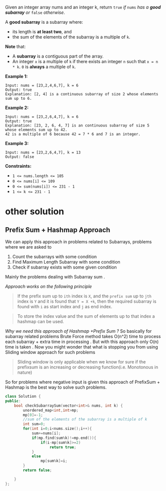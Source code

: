 Given an integer array nums and an integer k, return `true` *if* `nums` *has a **good subarray** or* `false` *otherwise*.

A **good subarray** is a subarray where:

- its length is **at least two**, and
- the sum of the elements of the subarray is a multiple of `k`.

**Note** that:

- A **subarray** is a contiguous part of the array.
- An integer `x` is a multiple of `k` if there exists an integer `n` such that `x = n * k`. `0` is **always** a multiple of `k`.

 

**Example 1:**

```
Input: nums = [23,2,4,6,7], k = 6
Output: true
Explanation: [2, 4] is a continuous subarray of size 2 whose elements sum up to 6.
```

**Example 2:**

```
Input: nums = [23,2,6,4,7], k = 6
Output: true
Explanation: [23, 2, 6, 4, 7] is an continuous subarray of size 5 whose elements sum up to 42.
42 is a multiple of 6 because 42 = 7 * 6 and 7 is an integer.
```

**Example 3:**

```
Input: nums = [23,2,6,4,7], k = 13
Output: false
```

 

**Constraints:**

- `1 <= nums.length <= 105`
- `0 <= nums[i] <= 109`
- `0 <= sum(nums[i]) <= 231 - 1`
- `1 <= k <= 231 - 1`

# other solution

## Prefix Sum + Hashmap Approach

We can apply this approach in problems related to Subarrays, problems where we are asked to

1. Count the subarrays with some condition
2. Find Maximum Length Subarray with some condition
3. Check if subarray exists with some given condition

Mainly the problems dealing with Subarray sum .

*Approach works on the following principle*

> If the prefix sum up to `ith` index is `X`, and the
> `prefix sum` up to `jth` index is `Y` and
> it is found that `Y = X +k`, then the required subarray is found with `i` as start index and `j` as end index.

> To store the index value and the sum of elements up to that index a hashmap can be used.

*Why we need this approach of Hashmap +Prefix Sum ?*
So basically for subarray related problems Brute Force method takes O(n^2) time to process each subarray + extra time in processing .
But with this approach only O(n) time is taken .
Now you might wonder that what is stopping you from using Sliding window approach for such problems

> Sliding window is only applicable when we know for sure if the prefixsum is an increasing or decreasing function(i.e. Monotonous in nature)

So for problems where negative input is given this approach of PrefixSum + Hashmap is the best way to solve such problems.

```cpp
class Solution {
public:
    bool checkSubarraySum(vector<int>& nums, int k) {
        unordered_map<int,int>mp;
        mp[0]=-1;
        //sum of the elements of the subarray is a multiple of k
        int sum=0;
        for(int i=0;i<nums.size();i++){
            sum+=nums[i];
            if(mp.find(sum%k)!=mp.end()){
                if(i-mp[sum%k]>=2)
                    return true;
            }
            else
                mp[sum%k]=i;
        }
        return false;

    }
};
```